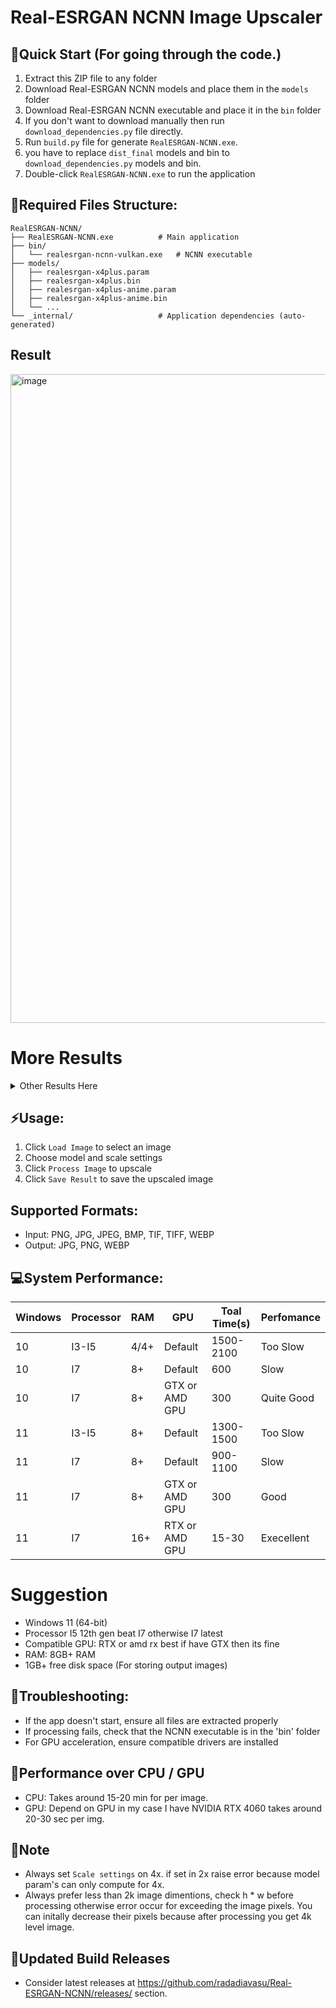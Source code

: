# Real-ESRGAN NCNN Image Upscaler

## 🔧Quick Start (For going through the code.)
1. Extract this ZIP file to any folder
2. Download Real-ESRGAN NCNN models and place them in the `models` folder
3. Download Real-ESRGAN NCNN executable and place it in the `bin` folder
4. If you don't want to download manually then run `download_dependencies.py` file directly.
5. Run `build.py` file for generate `RealESRGAN-NCNN.exe`.
6. you have to replace `dist_final` models and bin to `download_dependencies.py` models and bin.
7. Double-click `RealESRGAN-NCNN.exe` to run the application

## 👀Required Files Structure:
```
RealESRGAN-NCNN/
├── RealESRGAN-NCNN.exe          # Main application
├── bin/
│   └── realesrgan-ncnn-vulkan.exe   # NCNN executable
├── models/
│   ├── realesrgan-x4plus.param
│   ├── realesrgan-x4plus.bin
│   ├── realesrgan-x4plus-anime.param
│   ├── realesrgan-x4plus-anime.bin
│   └── ...
└── _internal/                   # Application dependencies (auto-generated)
```

## Result
<img width="1912" height="1038" alt="image" src="https://github.com/user-attachments/assets/5cfe1711-26db-47dd-8367-be907ead946b" />


# More Results
<details>

<summary>Other Results Here</summary>
<img width="1912" height="1038" alt="image" src="https://github.com/user-attachments/assets/5cfe1711-26db-47dd-8367-be907ead946b" />
</details>

## ⚡Usage:
1. Click `Load Image` to select an image
2. Choose model and scale settings
3. Click `Process Image` to upscale
4. Click `Save Result` to save the upscaled image

## Supported Formats:
- Input: PNG, JPG, JPEG, BMP, TIF, TIFF, WEBP
- Output: JPG, PNG, WEBP

## 💻System Performance:
|Windows|Processor|RAM|GPU|Toal Time(s)|Perfomance|
|---|---|---|---|---|---|
|10|I3-I5|4/4+|Default|1500-2100|Too Slow|
|10|I7|8+|Default|600|Slow|
|10|I7|8+|GTX or AMD GPU|300|Quite Good|
|11|I3-I5|8+|Default|1300-1500|Too Slow|
|11|I7|8+|Default|900-1100|Slow|
|11|I7|8+|GTX or AMD GPU|300|Good|
|11|I7|16+|RTX or AMD GPU|15-30|Execellent|

# Suggestion
- Windows 11 (64-bit)
- Processor I5 12th gen beat I7 otherwise I7 latest
- Compatible GPU: RTX or amd rx best if have GTX then its fine
- RAM: 8GB+ RAM
- 1GB+ free disk space (For storing output images)

## 🚧Troubleshooting:
- If the app doesn't start, ensure all files are extracted properly
- If processing fails, check that the NCNN executable is in the 'bin' folder
- For GPU acceleration, ensure compatible drivers are installed

## 💪Performance over CPU / GPU
- CPU: Takes around 15-20 min for per image.
- GPU: Depend on GPU in my case I have NVIDIA RTX 4060 takes around 20-30 sec per img.

## 📝Note
- Always set `Scale settings` on 4x. if set in 2x raise error because model param's can only compute for 4x.
- Always prefer less than 2k image dimentions, check h * w before processing otherwise error occur for exceeding the image pixels. You can initally decrease their pixels because after processing you get 4k level image.

## 🚩Updated Build Releases
- Consider latest releases at https://github.com/radadiavasu/Real-ESRGAN-NCNN/releases/ section.
